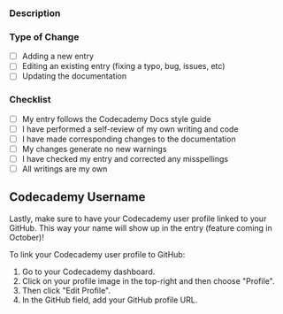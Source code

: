 ### Description

<!--- Please write a summary of the change, such as which topic(s) and file(s) that you have edited/created. Please also include relevant motivation and context: -->



### Type of Change

<!--- Please check the boxes that are revelant to this PR: -->

- [ ] Adding a new entry
- [ ] Editing an existing entry (fixing a typo, bug, issues, etc)
- [ ] Updating the documentation

### Checklist

<!--- Please check the boxes that are revelant to this PR: -->

- [ ] My entry follows the Codecademy Docs style guide
- [ ] I have performed a self-review of my own writing and code
- [ ] I have made corresponding changes to the documentation
- [ ] My changes generate no new warnings
- [ ] I have checked my entry and corrected any misspellings
- [ ] All writings are my own

## Codecademy Username

Lastly, make sure to have your Codecademy user profile linked to your GitHub. This way your name will show up in the entry (feature coming in October)!

To link your Codecademy user profile to GitHub:

1. Go to your Codecademy dashboard.
2. Click on your profile image in the top-right and then choose "Profile".
3. Then click "Edit Profile".
4. In the GitHub field, add your GitHub profile URL.
